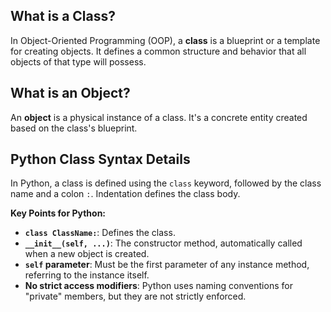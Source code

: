 ## What is a Class?

In Object-Oriented Programming (OOP), a **class** is a blueprint or a template for creating objects. It defines a common structure and behavior that all objects of that type will possess.

## What is an Object?

An **object** is a physical instance of a class. It's a concrete entity created based on the class's blueprint.

## Python Class Syntax Details

In Python, a class is defined using the `class` keyword, followed by the class name and a colon `:`. Indentation defines the class body.

**Key Points for Python:**
*   **`class ClassName:`**: Defines the class.
*   **`__init__(self, ...)`**: The constructor method, automatically called when a new object is created.
*   **`self` parameter**: Must be the first parameter of any instance method, referring to the instance itself.
*   **No strict access modifiers**: Python uses naming conventions for "private" members, but they are not strictly enforced.
